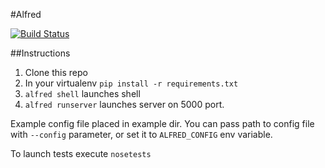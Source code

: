 #Alfred

[![Build Status](https://secure.travis-ci.org/alfredhq/alfred.png?branch=develop)](http://travis-ci.org/alfredhq/alfred)

##Instructions

1. Clone this repo
2. In your virtualenv `pip install -r requirements.txt`
3. `alfred shell` launches shell
4. `alfred runserver` launches server on 5000 port.


Example config file placed in example dir. You can pass path to config file
with `--config` parameter, or set it to `ALFRED_CONFIG` env variable.

To launch tests execute `nosetests`
